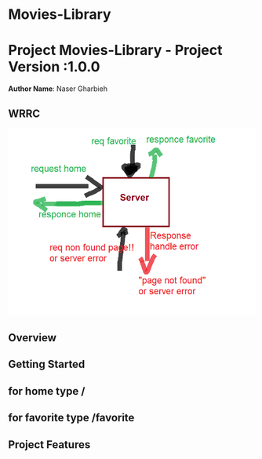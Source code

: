 # Movies-Library
# Project Movies-Library - Project Version :1.0.0

**Author Name**: Naser Gharbieh

## WRRC
![](./assets/WRRC.png) 
## Overview

## Getting Started
##  for home type / 
 ## for favorite type /favorite  

## Project Features
<!-- What are the features included in you app -->